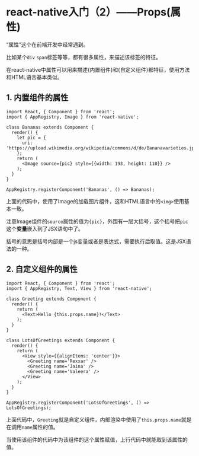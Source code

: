 # react-native入门（2）——Props(属性)

“属性”这个在前端开发中经常遇到。

比如某个`div` `span`标签等等，都有很多属性，来描述该标签的特征。

在react-native中属性可以用来描述{内置组件}和{自定义组件}都特征，使用方法和HTML语言基本类似。



## 1. 内置组件的属性

```react
import React, { Component } from 'react';
import { AppRegistry, Image } from 'react-native';

class Bananas extends Component {
  render() {
    let pic = {
      uri: 'https://upload.wikimedia.org/wikipedia/commons/d/de/Bananavarieties.jpg'
    };
    return (
      <Image source={pic} style={{width: 193, height: 110}} />
    );
  }
}

AppRegistry.registerComponent('Bananas', () => Bananas);
```



上面的代码中，使用了Image的加载图片组件，这和HTML语言中的`<img>`使用基本一致。

注意Image组件的`source`属性的值为`{pic}`，外围有一层大括号，这个括号把`pic`这个**变量**嵌入到了JSX语句中了。

括号的意思是括号内部是一个js变量或者是表达式，需要执行后取值。这是JSX语法的一种。



## 2. 自定义组件的属性

```react
import React, { Component } from 'react';
import { AppRegistry, Text, View } from 'react-native';

class Greeting extends Component {
  render() {
    return (
      <Text>Hello {this.props.name}!</Text>
    );
  }
}

class LotsOfGreetings extends Component {
  render() {
    return (
      <View style={{alignItems: 'center'}}>
        <Greeting name='Rexxar' />
        <Greeting name='Jaina' />
        <Greeting name='Valeera' />
      </View>
    );
  }
}

AppRegistry.registerComponent('LotsOfGreetings', () => LotsOfGreetings);
```

上面代码中，`Greeting`就是自定义组件，内部渲染中使用了`this.props.name`就是在调用`name`属性的值。



当使用该组件的代码中为该组件的这个属性赋值，上行代码中就能取到该属性的值。